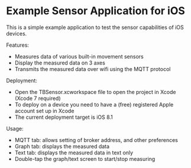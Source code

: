 Example Sensor Application for iOS
==================================

This is a simple example application to test the sensor capabilities of iOS devices.

Features:
- Measures data of various built-in movement sensors
- Display the measured data on 3 axes
- Transmits the measured data over wifi using the MQTT protocol

Deployment:
- Open the TBSensor.xcworkspace file to open the project in Xcode (Xcode 7 required)
- To deploy on a device you need to have a (free) registered Apple account set up in Xcode
- The current deployment target is iOS 8.1

Usage:
- MQTT tab: allows setting of broker address, and other preferences
- Graph tab: displays the measured data
- Text tab: displays the measured data in text only
- Double-tap the graph/text screen to start/stop measuring
